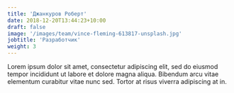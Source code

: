 ```yaml
---
title: 'Джанкуров Роберт'
date: 2018-12-20T13:44:23+10:00
draft: false
image: '/images/team/vince-fleming-613817-unsplash.jpg'
jobtitle: 'Разработчик'
weight: 3
---
```


Lorem ipsum dolor sit amet, consectetur adipiscing elit, sed do eiusmod tempor incididunt ut labore et dolore magna aliqua. Bibendum arcu vitae elementum curabitur vitae nunc sed. Tortor at risus viverra adipiscing at in.
